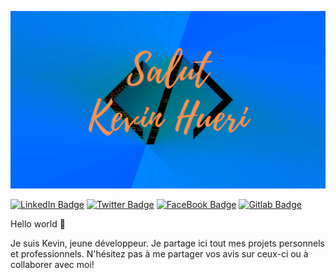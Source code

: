 ![header](https://github.com/SpongeBobby72/SpongeBobby72/blob/main/img/header.png)


[![LinkedIn Badge](https://img.shields.io/badge/LinkedIn-Profile-informational?style=flat&logo=linkedin&logoColor=white&color=0D76A8)](https://www.linkedin.com/in/kevin-hueri/)
[![Twitter Badge](https://img.shields.io/badge/Twitter-Profile-informational?style=flat&logo=twitter&logoColor=white&color=1CA2F1)](https://twitter.com/KHueri)
[![FaceBook Badge](https://img.shields.io/badge/facebook-Profile-informational?style=flat&logo=facebook&logoColor=white&color=0D76A8)](https://www.facebook.com/kevin.hueri/)
[![Gitlab Badge](https://img.shields.io/badge/gitlab-Profile-informational?style=flat&logo=gitlab&logoColor=white&color=0D76A8)](https://gitlab.com/kevin.hueri)

Hello world 👋

Je suis Kevin, jeune développeur. Je partage ici tout mes projets personnels et professionnels. N'hésitez pas à me partager vos avis sur ceux-ci ou à collaborer avec moi!


<!--
**SpongeBobby72/SpongeBobby72** is a ✨ _special_ ✨ repository because its `README.md` (this file) appears on your GitHub profile.

Here are some ideas to get you started:

- 🔭 I’m currently working on ...
- 🌱 I’m currently learning ...
- 👯 I’m looking to collaborate on ...
- 🤔 I’m looking for help with ...
- 💬 Ask me about ...
- 📫 How to reach me: ...
- 😄 Pronouns: ...
- ⚡ Fun fact: ...
-->
